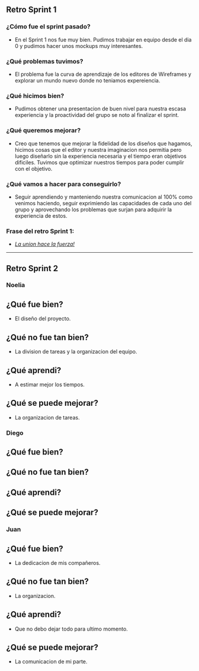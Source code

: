 ## Retro Sprint 1
### ¿Cómo fue el sprint pasado?
  - En el Sprint 1 nos fue muy bien. Pudimos trabajar en equipo desde el dia 0 y pudimos hacer unos mockups muy interesantes.

### ¿Qué problemas tuvimos?
  - El problema fue la curva de aprendizaje de los editores de Wireframes y explorar un mundo nuevo donde no teniamos expereiencia.
### ¿Qué hicimos bien?
  - Pudimos obtener una presentacion de buen nivel para nuestra escasa experiencia y la proactividad del grupo se noto al finalizar el sprint.

### ¿Qué queremos mejorar?
  - Creo que tenemos que mejorar la fidelidad de los diseños que hagamos, hicimos cosas que el editor y nuestra imaginacion nos permitia pero luego diseñarlo sin la experiencia necesaria y el tiempo eran objetivos dificiles. Tuvimos que optimizar nuestros tiempos para poder cumplir con el objetivo.
### ¿Qué vamos a hacer para conseguirlo? 
  - Seguir aprendiendo y manteniendo nuestra comunicacion al 100% como venimos haciendo, seguir exprimiendo las capacidades de cada uno del grupo y aprovechando los problemas que surjan para adquirir la experiencia de estos.

### Frase del retro Sprint 1: 
  - <i><u> La union hace la fuerza! </i></u>

-------------------------------------------------------------
## Retro Sprint 2
### Noelia
## ¿Qué fue bien?
- El diseño del proyecto.
## ¿Qué no fue tan bien?
- La division de tareas y la organizacion del equipo.
## ¿Qué aprendi?
- A estimar mejor los tiempos.
## ¿Qué se puede  mejorar?
- La organizacion de tareas.

### Diego
## ¿Qué fue bien?

## ¿Qué no fue tan bien?

## ¿Qué aprendi?

## ¿Qué se puede  mejorar?

### Juan

## ¿Qué fue bien?
-  La dedicacion de mis compañeros.
## ¿Qué no fue tan bien?
- La organizacion.
## ¿Qué aprendi?
- Que no debo dejar todo para ultimo momento.
## ¿Qué se puede  mejorar?
- La comunicacion de mi parte.

